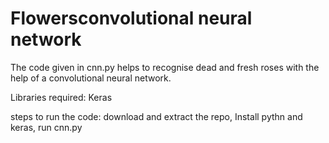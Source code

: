 # Flowersconvolutional neural network
The code given in cnn.py helps to recognise dead and fresh roses with the help of a convolutional neural network.

Libraries required: Keras

steps to run the code: download and extract the repo, Install pythn and keras, run cnn.py 
